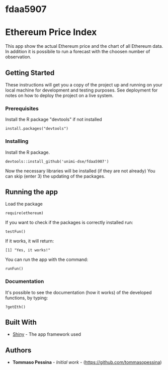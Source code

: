 # fdaa5907

# Ethereum Price Index

This app show the actual Ethereum price and the chart of all Ethereum data. In addition it is possibile to run a forecast with the choosen number of observation.

## Getting Started

These instructions will get you a copy of the project up and running on your local machine for development and testing purposes. See deployment for notes on how to deploy the project on a live system.

### Prerequisites

Install the R package "devtools" if not installed

```
install.packages("devtools")
```

### Installing

Install the R package.

```
devtools::install_github('unimi-dse/fdaa5907')
```

Now the necessary libraries will be installed (if they are not already)
You can skip (enter 3) the updating of the packages. 

## Running the app

Load the package

```
require(ethereum)
```
If you want to check if the packages is correctly installed run:

```
testFun()
```
If it works, it will return:

```
[1] "Yes, it works!"
```

You can run the app with the command:

```
runFun()
```

### Documentation

It's possible to see the documentation (how it works) of the developed functions, by typing:

```
?getEth()
```

## Built With

* [Shiny](https://shiny.rstudio.com/) - The app framework used


## Authors

* **Tommaso Pessina** - *Initial work* - (https://github.com/tommasopessina)

